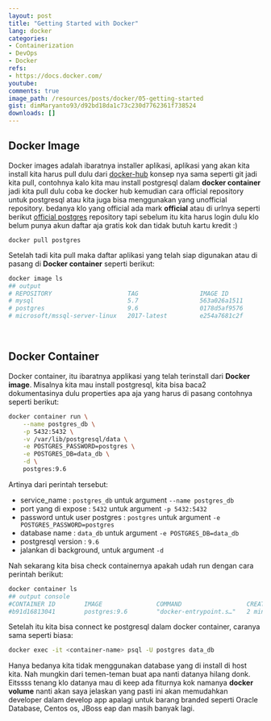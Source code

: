 ```yaml
---
layout: post
title: "Getting Started with Docker"
lang: docker
categories:
- Containerization
- DevOps
- Docker
refs: 
- https://docs.docker.com/
youtube: 
comments: true
image_path: /resources/posts/docker/05-getting-started
gist: dimMaryanto93/d92bd18da1c73c230d7762361f738524
downloads: []
---
```



## Docker Image

Docker images adalah ibaratnya installer aplikasi, aplikasi yang akan kita install kita harus pull dulu dari [docker-hub](https://hub.docker.com/) konsep nya sama seperti git jadi kita pull, contohnya kalo kita mau install postgresql dalam **docker container** jadi kita pull dulu coba ke docker hub kemudian cara official repository untuk postgresql atau kita juga bisa menggunakan yang unofficial repository. bedanya klo yang official ada mark **official** atau di urlnya seperti berikut [official postgres](https://hub.docker.com/_/postgres/) repository tapi sebelum itu kita harus login dulu klo belum punya akun daftar aja gratis kok dan tidak butuh kartu kredit :)

```git
docker pull postgres
```

Setelah tadi kita pull maka daftar aplikasi yang telah siap digunakan atau di pasang di **Docker container** seperti berikut:

```bash
docker image ls
## output
# REPOSITORY                     TAG                 IMAGE ID            CREATED             SIZE
# mysql                          5.7                 563a026a1511        2 weeks ago         372MB
# postgres                       9.6                 0178d5af9576        4 weeks ago         229MB
# microsoft/mssql-server-linux   2017-latest         e254a7681c2f        5 weeks ago         1.44GB
```

<br/>

## Docker Container

Docker container, itu ibaratnya applikasi yang telah terinstall dari **Docker image**. Misalnya kita mau install postgresql, kita bisa baca2 dokumentasinya dulu properties apa aja yang harus di pasang contohnya seperti berikut:

```bash
docker container run \
    --name postgres_db \
    -p 5432:5432 \
    -v /var/lib/postgresql/data \
    -e POSTGRES_PASSWORD=postgres \
    -e POSTGRES_DB=data_db \
    -d \
    postgres:9.6
```

Artinya dari perintah tersebut:

- service_name : `postgres_db` untuk argument `--name postgres_db`
- port yang di expose : `5432` untuk argument `-p 5432:5432`
- password untuk user postgres : `postgres` untuk argument `-e POSTGRES_PASSWORD=postgres`
- database name : `data_db` untuk argument `-e POSTGRES_DB=data_db`
- postgresql version : `9.6` 
- jalankan di background, untuk argument `-d`

Nah sekarang kita bisa check containernya apakah udah run dengan cara perintah berikut:

```bash
docker container ls
## output console
#CONTAINER ID        IMAGE               COMMAND                  CREATED             STATUS              PORTS                    NAMES
#b91d16813041        postgres:9.6        "docker-entrypoint.s…"   2 minutes ago       Up 45 seconds       0.0.0.0:5432->5432/tcp   postgres_db
```

Setelah itu kita bisa connect ke postgresql dalam docker container, caranya sama seperti biasa:

```bash
docker exec -it <container-name> psql -U postgres data_db
```

Hanya bedanya kita tidak menggunakan database yang di install di host kita. Nah mungkin dari temen-teman buat apa nanti datanya hilang donk. Eitssss tenang klo datanya mau di keep ada fiturnya kok namanya **docker volume** nanti akan saya jelaskan yang pasti ini akan memudahkan developer dalam develop app apalagi untuk barang branded seperti Oracle Database, Centos os, JBoss eap dan masih banyak lagi.

